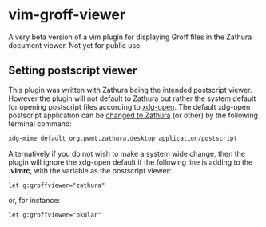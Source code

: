# vim-groff-viewer

A very beta version of a vim plugin for displaying Groff files in the Zathura document viewer.  Not yet for public use.

## Setting postscript viewer

This plugin was written with Zathura being the intended postscript viewer.  However the plugin will not default to Zathura but rather the system default for opening postscript files according to [xdg-open](https://portland.freedesktop.org/doc/xdg-open.html).  The default xdg-open postscript application can be [changed to Zathura](https://wiki.archlinux.org/title/zathura#Make_zathura_the_default_pdf_viewer) (or other) by the following terminal command:

```bash
xdg-mime default org.pwmt.zathura.desktop application/postscript
```

Alternatively if you do not wish to make a system wide change, then the plugin will ignore the xdg-open default if the following line is adding to the **.vimrc**, with the variable as the postscript viewer:

```vimrc
let g:groffviewer="zathura"
```
or, for instance:

```vimrc
let g:groffviewer="okular"
```

